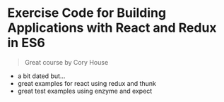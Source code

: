 # Exercise Code for Building Applications with React and Redux in ES6
> Great course by Cory House

- a bit dated but...
- great examples for react using redux and thunk
- great test examples using enzyme and expect
